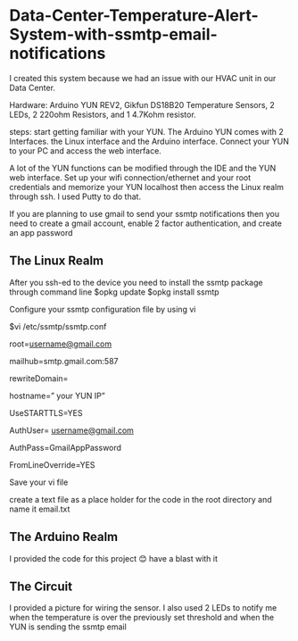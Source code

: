 # Data-Center-Temperature-Alert-System-with-ssmtp-email-notifications
I created this system because we had an issue with our HVAC unit in our Data Center.

Hardware: Arduino YUN REV2, Gikfun DS18B20 Temperature Sensors, 2 LEDs, 2 220ohm Resistors, and 1 4.7Kohm resistor.

steps: 
  start getting familiar with your YUN. The Arduino YUN comes with 2 Interfaces. the Linux interface and the Arduino interface.
Connect your YUN to your PC and access the web interface.

  A lot of the YUN functions can be modified through the IDE and the YUN web interface.
Set up your wifi connection/ethernet and your root credentials and memorize your YUN localhost 
then access the Linux realm through ssh. I used Putty to do that.
 
 If you are planning to use gmail to send your ssmtp notifications then you need to
create a gmail account, enable 2 factor authentication, and create an app password  


The Linux Realm
---------------

After you ssh-ed to the device you need to install the ssmtp package through command line
$opkg update
$opkg install ssmtp  

Configure your ssmtp configuration file by using vi

$vi  /etc/ssmtp/ssmtp.conf

  root=username@gmail.com 
  
  mailhub=smtp.gmail.com:587
  
  rewriteDomain= 
  
  hostname=” your YUN IP” 
  
  UseSTARTTLS=YES 
  
  AuthUser= username@gmail.com 
  
  AuthPass=GmailAppPassword 
  
  FromLineOverride=YES

Save your vi file

create a text file as a place holder for the code in the root directory and name it email.txt

The Arduino Realm
-----------------

  I provided the code for this project 😊 have a blast with it

The Circuit
-----------

  I provided a picture for wiring the sensor. I also used 2 LEDs to notify me when the temperature is over the previously set threshold
and when the YUN is sending the ssmtp email 
